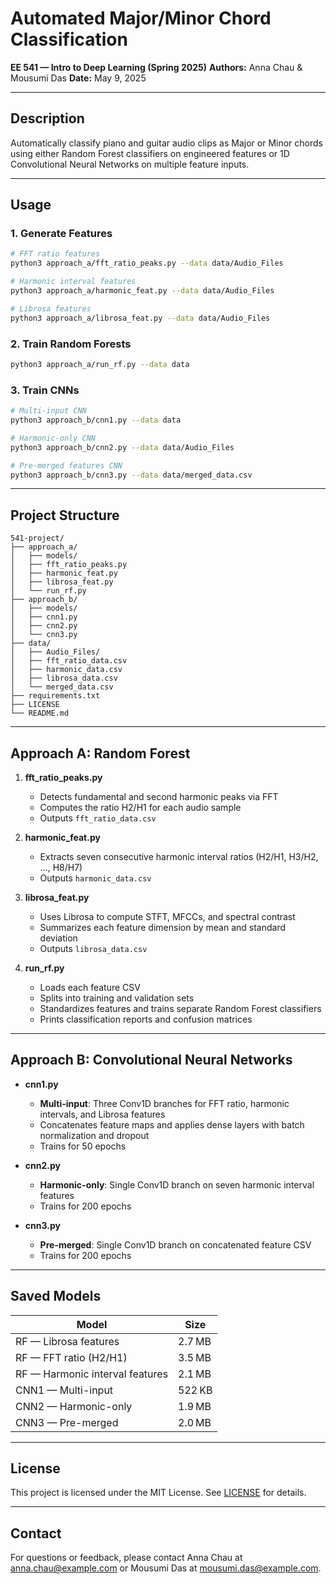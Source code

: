 # Automated Major/Minor Chord Classification

**EE 541 — Intro to Deep Learning (Spring 2025)**
**Authors:** Anna Chau & Mousumi Das
**Date:** May 9, 2025

---

## Description

Automatically classify piano and guitar audio clips as Major or Minor chords using either Random Forest classifiers on engineered features or 1D Convolutional Neural Networks on multiple feature inputs.

---

## Usage

### 1. Generate Features

```bash
# FFT ratio features
python3 approach_a/fft_ratio_peaks.py --data data/Audio_Files

# Harmonic interval features
python3 approach_a/harmonic_feat.py --data data/Audio_Files

# Librosa features
python3 approach_a/librosa_feat.py --data data/Audio_Files
```

### 2. Train Random Forests

```bash
python3 approach_a/run_rf.py --data data
```

### 3. Train CNNs

```bash
# Multi-input CNN
python3 approach_b/cnn1.py --data data

# Harmonic-only CNN
python3 approach_b/cnn2.py --data data/Audio_Files

# Pre-merged features CNN
python3 approach_b/cnn3.py --data data/merged_data.csv
```

---

## Project Structure

```
541-project/
├── approach_a/
│   ├── models/
│   ├── fft_ratio_peaks.py
│   ├── harmonic_feat.py
│   ├── librosa_feat.py
│   └── run_rf.py
├── approach_b/
│   ├── models/
│   ├── cnn1.py
│   ├── cnn2.py
│   └── cnn3.py
├── data/
│   ├── Audio_Files/
│   ├── fft_ratio_data.csv
│   ├── harmonic_data.csv
│   ├── librosa_data.csv
│   └── merged_data.csv
├── requirements.txt
├── LICENSE
└── README.md
```

---

## Approach A: Random Forest

1. **fft_ratio_peaks.py**

   * Detects fundamental and second harmonic peaks via FFT
   * Computes the ratio H2/H1 for each audio sample
   * Outputs `fft_ratio_data.csv`

2. **harmonic_feat.py**

   * Extracts seven consecutive harmonic interval ratios (H2/H1, H3/H2, …, H8/H7)
   * Outputs `harmonic_data.csv`

3. **librosa_feat.py**

   * Uses Librosa to compute STFT, MFCCs, and spectral contrast
   * Summarizes each feature dimension by mean and standard deviation
   * Outputs `librosa_data.csv`
   
4. **run_rf.py**

   * Loads each feature CSV
   * Splits into training and validation sets
   * Standardizes features and trains separate Random Forest classifiers
   * Prints classification reports and confusion matrices

---

## Approach B: Convolutional Neural Networks

* **cnn1.py**

  * **Multi-input**: Three Conv1D branches for FFT ratio, harmonic intervals, and Librosa features
  * Concatenates feature maps and applies dense layers with batch normalization and dropout
  * Trains for 50 epochs
* **cnn2.py**

  * **Harmonic-only**: Single Conv1D branch on seven harmonic interval features
  * Trains for 200 epochs
* **cnn3.py**

  * **Pre-merged**: Single Conv1D branch on concatenated feature CSV
  * Trains for 200 epochs

---

## Saved Models

| Model                           | Size   |
| ------------------------------- | ------ |
| RF — Librosa features           | 2.7 MB |
| RF — FFT ratio (H2/H1)          | 3.5 MB |
| RF — Harmonic interval features | 2.1 MB |
| CNN1 — Multi-input              | 522 KB |
| CNN2 — Harmonic-only            | 1.9 MB |
| CNN3 — Pre-merged               | 2.0 MB |

---

## License

This project is licensed under the MIT License. See [LICENSE](LICENSE) for details.

---

## Contact

For questions or feedback, please contact Anna Chau at [anna.chau@example.com](mailto:anna.chau@example.com) or Mousumi Das at [mousumi.das@example.com](mailto:mousumi.das@example.com).
